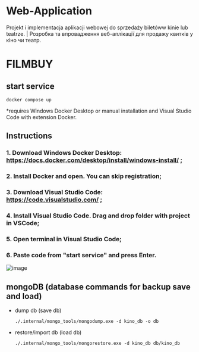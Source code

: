 # Web-Application
Projekt i implementacja aplikacji webowej do sprzedaży biletóww kinie lub teatrze. | Розробка та впровадження веб-аплікації для продажу квитків у кіно чи театр.

# FILMBUY

## start service

```
docker compose up
``` 
*requires Windows Docker Desktop or manual installation and Visual Studio Code with extension Docker.

## Instructions
### 1. Download Windows Docker Desktop: https://docs.docker.com/desktop/install/windows-install/ ;
### 2. Install Docker and open. You can skip registration;
### 3. Download Visual Studio Code: https://code.visualstudio.com/ ;
### 4. Install Visual Studio Code. Drag and drop folder with project in VSCode;
### 5. Open terminal in Visual Studio Code;
### 6. Paste code from "start service" and press Enter.
![image](https://github.com/MNLT-Null/Web-Application/assets/158077285/e461cf2a-b6cc-44c0-aa08-415d1ce216b2)

## mongoDB (database commands for backup save and load)

* dump db (save db)
    ```
    ./.internal/mongo_tools/mongodump.exe -d kino_db -o db
    ```
* restore/import db (load db)
    ```
    ./.internal/mongo_tools/mongorestore.exe -d kino_db db/kino_db
    ```
